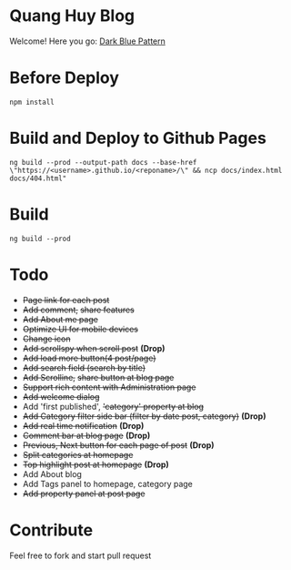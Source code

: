 ﻿# Quang Huy Blog
Welcome! Here you go: [Dark Blue Pattern](https://quanghuy.netlify.com)

# Before Deploy
`npm install`

# Build and Deploy to Github Pages
`ng build --prod --output-path docs --base-href \"https://<username>.github.io/<reponame>/\" && ncp docs/index.html docs/404.html"`

# Build
`ng build --prod`

# Todo
- ~~Page link for each post~~
- ~~Add comment,~~ ~~share features~~
- ~~Add About me page~~
- ~~Optimize UI for mobile devices~~
- ~~Change icon~~
- ~~Add scrollspy when scroll post~~ **(Drop)**
- ~~Add load more button(4 post/page)~~
- ~~Add search field (search by title)~~
- ~~Add Scrolline,~~ ~~share button at blog page~~
- ~~Support rich content with Administration page~~
- ~~Add welcome dialog~~
- Add 'first published', ~~'category' property at blog~~
- ~~Add Category filter side bar (filter by date post, category)~~ **(Drop)**
- ~~Add real time notification~~ **(Drop)**
- ~~Comment bar at blog page~~ **(Drop)**
- ~~Previous, Next button for each page of post~~ **(Drop)**
- ~~Split categories at homepage~~
- ~~Top highlight post at homepage~~ **(Drop)**
- Add About blog
- Add Tags panel to homepage, category page
- ~~Add property panel at post page~~

# Contribute
Feel free to fork and start pull request